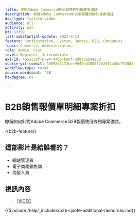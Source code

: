 ```yaml
---
title: 使用Adobe Commerce顯示報價的明細專案備註
description: 瞭解Adobe Commerce中B2B報價的條列專案備註
doc-type: feature video
audience: all
activity: use
kt: 13799
last-substantial-update: 2023-6-13
feature: Configuration, System, Quotes, B2B, Companies
topic: Commerce, Administration
role: Admin, User
level: Beginner, Intermediate
exl-id: 4651c38f-6794-47bb-b90f-dd8736b44233
source-git-commit: 45692e3172bee9645ed30d8f7e2d42a2dd7938d3
workflow-type: tm+mt
source-wordcount: '58'
ht-degree: 0%

---
```


# B2B銷售報價單明細專案折扣

瞭解如何針對Adobe Commerce B2B報價使用條列專案備註。

{{b2b-feature}}

## 這部影片是給誰看的？

- 網站管理員
- 電子商務銷售商
- 開發人員

## 視訊內容

>[!VIDEO](https://video.tv.adobe.com/v/3420417?learn=on)

{{$include /help/_includes/b2b-quote-additional-resources.md}}
